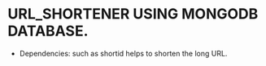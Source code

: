 # URL_SHORTENER USING MONGODB DATABASE.
* Dependencies: such as shortid helps to shorten the long URL. 
